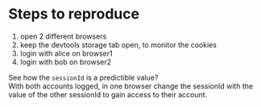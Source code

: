 # Steps to reproduce

1. open 2 different browsers
2. keep the devtools storage tab open, to monitor the cookies
3. login with alice on browser1
4. login with bob on browser2

See how the `sessionId` is a predictible value?  
With both accounts logged, in one browser change the sessionId with the
value of the other sessionId to gain access to their account.
